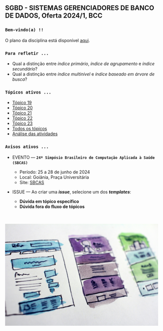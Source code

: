 ## SGBD - SISTEMAS GERENCIADORES DE BANCO DE DADOS, Oferta 2024/1, BCC

### `Bem-vindo(a) !!`

O plano da disciplina está disponível [aqui](./media/sgbd-2024-1-bcc-plano.pdf).<br>

### `Para refletir ...`

- Qual a distinção entre _índice primário_, _índice de agrupamento_ e _índice secundário_?
- Qual a distinção entre _índice multinível_ e _índice baseado em árvore de busca_?

### `Tópicos ativos ...`

- [Tópico 19](./topico/topico-19.md)
- [Tópico 20](./topico/topico-20.md)
- [Tópico 21](./topico/topico-21.md)
- [Tópico 22](./topico/topico-22.md)
- [Tópico 23](./topico/topico-23.md)
- [Todos os tópicos](topico/topico-index.md)
- [Análise das atividades](./topico/tresultado.md)

### `Avisos ativos ...`

- EVENTO &#8212; **`24º Simpósio Brasileiro de Computação Aplicada à Saúde (SBCAS)`**
  - Período: 25 a 28 de junho de 2024
  - Local: Goiânia, Praça Universitária
  - Site: [SBCAS](https://www.sbcas2024.inf.ufg.br)

- ISSUE &#8212; Ao criar uma _**issue**_, selecione um dos _**templates**_:
  - **Dúvida em tópico específico**
  - **Dúvida fora do fluxo de tópicos**

<br>
<br>
<img src="./media/hal-gatewood-tZc3vjPCk-Q-unsplash.jpg" width="500">
